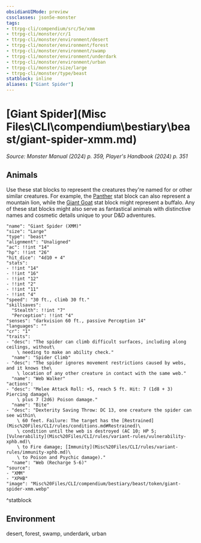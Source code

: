 ```yaml
---
obsidianUIMode: preview
cssclasses: json5e-monster
tags:
- ttrpg-cli/compendium/src/5e/xmm
- ttrpg-cli/monster/cr/1
- ttrpg-cli/monster/environment/desert
- ttrpg-cli/monster/environment/forest
- ttrpg-cli/monster/environment/swamp
- ttrpg-cli/monster/environment/underdark
- ttrpg-cli/monster/environment/urban
- ttrpg-cli/monster/size/large
- ttrpg-cli/monster/type/beast
statblock: inline
aliases: ["Giant Spider"]
---
```

# [Giant Spider](Misc Files\CLI\compendium\bestiary\beast/giant-spider-xmm.md)
*Source: Monster Manual (2024) p. 359, Player's Handbook (2024) p. 351*  

## Animals

Use these stat blocks to represent the creatures they're named for or other similar creatures. For example, the [Panther](Misc%20Files/CLI/compendium/bestiary/beast/panther-xmm.md) stat block can also represent a mountain lion, while the [Giant Goat](Misc%20Files/CLI/compendium/bestiary/beast/giant-goat-xmm.md) stat block might represent a buffalo. Any of these stat blocks might also serve as fantastical animals with distinctive names and cosmetic details unique to your D&D adventures.

```statblock
"name": "Giant Spider (XMM)"
"size": "Large"
"type": "beast"
"alignment": "Unaligned"
"ac": !!int "14"
"hp": !!int "26"
"hit_dice": "4d10 + 4"
"stats":
- !!int "14"
- !!int "16"
- !!int "12"
- !!int "2"
- !!int "11"
- !!int "4"
"speed": "30 ft., climb 30 ft."
"skillsaves":
  "Stealth": !!int "7"
  "Perception": !!int "4"
"senses": "darkvision 60 ft., passive Perception 14"
"languages": ""
"cr": "1"
"traits":
- "desc": "The spider can climb difficult surfaces, including along ceilings, without\
    \ needing to make an ability check."
  "name": "Spider Climb"
- "desc": "The spider ignores movement restrictions caused by webs, and it knows the\
    \ location of any other creature in contact with the same web."
  "name": "Web Walker"
"actions":
- "desc": "Melee Attack Roll: +5, reach 5 ft. Hit: 7 (1d8 + 3) Piercing damage\
    \ plus 7 (2d6) Poison damage."
  "name": "Bite"
- "desc": "Dexterity Saving Throw: DC 13, one creature the spider can see within\
    \ 60 feet. Failure: The target has the [Restrained](Misc%20Files/CLI/rules/conditions.md#Restrained)\
    \ condition until the web is destroyed (AC 10; HP 5; [Vulnerability](Misc%20Files/CLI/rules/variant-rules/vulnerability-xphb.md)\
    \ to Fire damage; [Immunity](Misc%20Files/CLI/rules/variant-rules/immunity-xphb.md)\
    \ to Poison and Psychic damage)."
  "name": "Web (Recharge 5-6)"
"source":
- "XMM"
- "XPHB"
"image": "Misc%20Files/CLI/compendium/bestiary/beast/token/giant-spider-xmm.webp"
```
^statblock

## Environment

desert, forest, swamp, underdark, urban